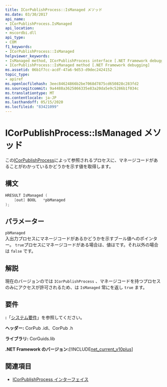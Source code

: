 ```yaml
---
title: ICorPublishProcess::IsManaged メソッド
ms.date: 03/30/2017
api_name:
- ICorPublishProcess.IsManaged
api_location:
- mscordbi.dll
api_type:
- COM
f1_keywords:
- ICorPublishProcess::IsManaged
helpviewer_keywords:
- IsManaged method, ICorPublishProcess interface [.NET Framework debugging]
- ICorPublishProcess::IsManaged method [.NET Framework debugging]
ms.assetid: 06b1f7cc-acdf-47a6-9d53-d9dec2424152
topic_type:
- apiref
ms.openlocfilehash: 3eec84624866b2be7068d7875cd650828c283fd2
ms.sourcegitcommit: 9a4488a3625866335e83a20da5e9c5286b1f034c
ms.translationtype: MT
ms.contentlocale: ja-JP
ms.lasthandoff: 05/15/2020
ms.locfileid: "83421099"
---
```

# <a name="icorpublishprocessismanaged-method"></a>ICorPublishProcess::IsManaged メソッド
この[ICorPublishProcess](icorpublishprocess-interface.md)によって参照されるプロセスに、マネージコードがあることがわかっているかどうかを示す値を取得します。  
  
## <a name="syntax"></a>構文  
  
```cpp  
HRESULT IsManaged (  
    [out] BOOL   *pbManaged  
);  
```  
  
## <a name="parameters"></a>パラメーター  
 `pbManaged`  
 入出力プロセスにマネージコードがあるかどうかを示すブール値へのポインター。 `true`プロセスにマネージコードがある場合は、値はです。それ以外の場合は `false` です。  
  
## <a name="remarks"></a>解説  
 現在のバージョンのでは `ICorPublishProcess` 、マネージコードを持つプロセスのみにアクセスが許可されるため、は `IsManaged` 常にを返し `true` ます。  
  
## <a name="requirements"></a>要件  
 **:**「[システム要件](../../get-started/system-requirements.md)」を参照してください。  
  
 **ヘッダー:** CorPub .idl、CorPub .h  
  
 **ライブラリ:** CorGuids.lib  
  
 **.NET Framework のバージョン:**[!INCLUDE[net_current_v10plus](../../../../includes/net-current-v10plus-md.md)]  
  
## <a name="see-also"></a>関連項目

- [ICorPublishProcess インターフェイス](icorpublishprocess-interface.md)
